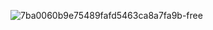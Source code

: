 ![7ba0060b9e75489fafd5463ca8a7fa9b-free](https://github.com/alekszolotoi/caz/assets/56313888/f173cb1a-9dc8-4dfc-81b9-eda55bb9dcc1)
